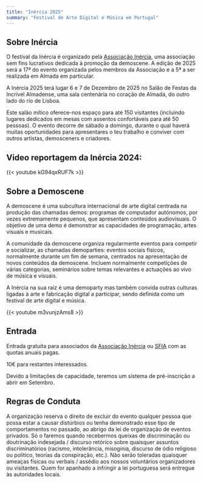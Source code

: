 ```yaml
---
title: "Inércia 2025"
summary: "Festival de Arte Digital e Música em Portugal"
---
```


## Sobre Inércia

O festival da Inércia é organizado pela [Associação Inércia](https://inercia.pt), uma associação sem fins lucrativos dedicada à promoção da demoscene. A edição de 2025 será a 17ª do evento organizada pelos membros da Associação e a 5ª a ser realizada em Almada em particular.

A Inércia 2025 terá lugar 6 e 7 de Dezembro de 2025 no Salão de Festas da Incrível Almadense, uma sala centenária no coração de Almada, do outro lado do rio de Lisboa.

Este salão mítico oferece-nos espaço para até 150 visitantes (incluindo lugares dedicados em mesas com assentos confortáveis para até 50 pessoas). O evento decorre de sábado a domingo, durante o qual haverá muitas oportunidades para apresentares o teu trabalho e conviver com outros artistas, demosceners e criadores.

## Video reportagem da Inércia 2024:

{{< youtube kG94qxRUF7k >}}


## Sobre a Demoscene

A demoscene é uma subcultura internacional de arte digital centrada na produção das chamadas demos: programas de computador autónomos, por vezes extremamente pequenos, que apresentam conteúdos audiovisuais. O objetivo de uma demo é demonstrar as capacidades de programação, artes visuais e musicais.

A comunidade da demoscene organiza regularmente eventos para competir e socializar, as chamadas demoparties: eventos sociais físicos, normalmente durante um fim de semana, centrados na apresentação de novos conteúdos da demoscene. Incluem normalmente competições de várias categorias, seminários sobre temas relevantes e actuações ao vivo de música e visuais.

A Inércia na sua raiz é uma demoparty mas também convida outras culturas ligadas à arte e fabricação digital a participar, sendo definida como um festival de arte digital e música.

{{< youtube m3vunjzAms8 >}}

## Entrada

Entrada gratuita para associados da [Associação Inércia](https://inercia.pt) ou [SFIA](https://incrivelalmadense.pt) com as quotas anuais pagas.

10€ para restantes interessados.

Devido a limitações de capacidade, teremos um sistema de pré-inscrição a abrir em Setembro.

## Regras de Conduta

A organização reserva o direito de excluir do evento qualquer pessoa que possa estar a causar distúrbios ou tenha demonstrado esse tipo de comportamentos no passado, ao abrigo da lei de organização de eventos privados. Só o faremos quando recebermos queixas de discriminação ou doutrinação indesejada / discurso retórico sobre quaisquer assuntos discriminatórios (racismo, intolerância, misoginia, discurso de ódio religioso ou político, teorias da conspiração, etc.). Não serão toleradas quaisquer ameaças físicas ou verbais / assédio aos nossos voluntários organizadores ou visitantes. Quem for apanhado a infringir a lei portuguesa será entregue às autoridades locais.

